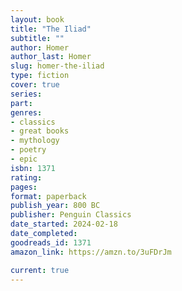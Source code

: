 ```yaml
---
layout: book
title: "The Iliad"
subtitle: ""
author: Homer
author_last: Homer
slug: homer-the-iliad
type: fiction
cover: true
series: 
part: 
genres:
- classics
- great books
- mythology
- poetry
- epic
isbn: 1371
rating: 
pages: 
format: paperback
publish_year: 800 BC
publisher: Penguin Classics
date_started: 2024-02-18
date_completed: 
goodreads_id: 1371
amazon_link: https://amzn.to/3uFDrJm

current: true
---
```

